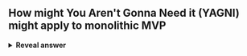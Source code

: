 ## How might You Aren't Gonna Need it (YAGNI) might apply to monolithic MVP
<details>
<summary><b>Reveal answer</b></summary>
It's a temptation to build what you imagine what your customers want.<br><br>Don't build things unless there's a proof that you need them. It incurs a build cost and a delay cost.
</details>
